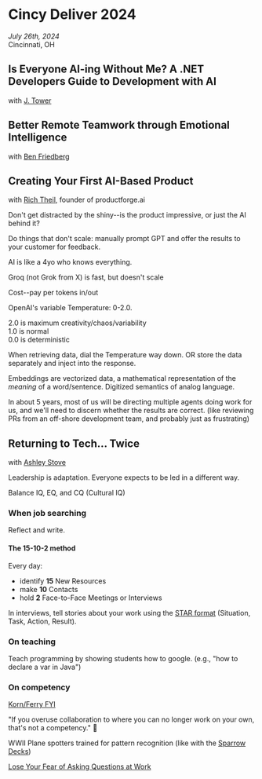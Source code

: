 # Cincy Deliver 2024

*July 26th, 2024*  
Cincinnati, OH

## Is Everyone AI-ing Without Me? A .NET Developers Guide to Development with AI

with [J. Tower](https://www.linkedin.com/in/jtower/)

## Better Remote Teamwork through Emotional Intelligence

with [Ben Friedberg](https://www.linkedin.com/in/ben-friedberg/)

## Creating Your First AI-Based Product

with [Rich Theil](https://www.linkedin.com/in/richtheil/), founder of productforge.ai

Don't get distracted by the shiny--is the product impressive, or just the AI behind it?

Do things that don't scale: manually prompt GPT and offer the results to your customer for feedback.

AI is like a 4yo who knows everything.

Groq (not Grok from X) is fast, but doesn't scale

Cost--pay per tokens in/out

OpenAI's variable Temperature: 0-2.0. 

2.0 is maximum creativity/chaos/variability  
1.0 is normal  
0.0 is deterministic

When retrieving data, dial the Temperature way down. OR store the data separately and inject into the response.

Embeddings are vectorized data, a mathematical representation of the *meaning* of a word/sentence. Digitized semantics of analog language.

In about 5 years, most of us will be directing multiple agents doing work for us, and we'll need to discern whether the results are correct. (like reviewing PRs from an off-shore development team, and probably just as frustrating)

## Returning to Tech... Twice

with [Ashley Stove](https://www.linkedin.com/in/aastove/)

Leadership is adaptation. Everyone expects to be led in a different way.

Balance IQ, EQ, and CQ (Cultural IQ)

### When job searching

Reflect and write.

#### The 15-10-2 method
Every day:

+ identify **15** New Resources
+ make **10** Contacts
+ hold **2** Face-to-Face Meetings or Interviews

In interviews, tell stories about your work using the [STAR format](https://en.wikipedia.org/wiki/Situation%2C_task%2C_action%2C_result) (Situation, Task, Action, Result).

### On teaching

Teach programming by showing students how to google. (e.g., "how to declare a var in Java")

### On competency

[Korn/Ferry FYI](https://www.kornferry.com/fyi-resources)

"If you overuse collaboration to where you can no longer work on your own, that's not a competency." 🤔

WWII Plane spotters trained for pattern recognition (like with the [Sparrow Decks](https://llewellynfalco.blogspot.com/p/sparrow-decks.html))

[Lose Your Fear of Asking Questions at Work](https://www.linkedin.com/learning/lose-your-fear-of-asking-questions-at-work/don-t-be-afraid-to-ask-questions)


